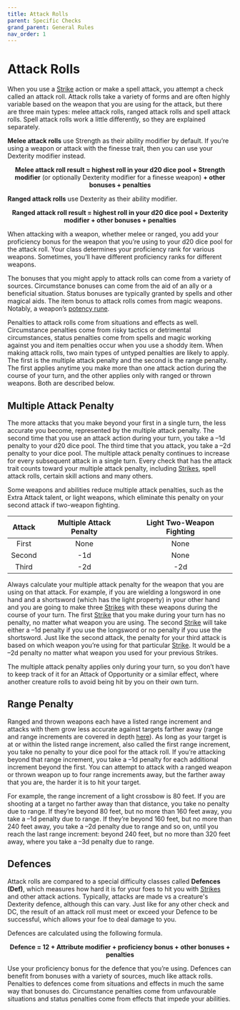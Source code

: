 ```yaml
---
title: Attack Rolls
parent: Specific Checks
grand_parent: General Rules
nav_order: 1
---
```


# Attack Rolls
When you use a [Strike](https://stormchaserroleplaying.com/stormchaserRPG/Combat/Actions/Strike/) action or make a spell attack, you attempt a check called an attack roll. Attack rolls take a variety of forms and are often highly variable based on the weapon that you are using for the attack, but there are three main types: melee attack rolls, ranged attack rolls and spell attack rolls. Spell attack rolls work a little differently, so they are explained separately.

**Melee attack rolls** use Strength as their ability modifier by default. If you’re using a weapon or attack with the finesse trait, then you can use your Dexterity modifier instead.

<center><strong>Melee attack roll result = highest roll in your d20 dice pool + Strength modifier</strong> (or optionally Dexterity modifier for a finesse weapon) <strong> + other bonuses + penalties</strong></center>

**Ranged attack rolls** use Dexterity as their ability modifier.

<center><strong>Ranged attack roll result = highest roll in your d20 dice pool + Dexterity modifier + other bonuses + penalties</strong></center>

When attacking with a weapon, whether melee or ranged, you add your proficiency bonus for the weapon that you’re using to your d20 dice pool for the attack roll. Your class determines your proficiency rank for various weapons. Sometimes, you’ll have different proficiency ranks for different weapons.

The bonuses that you might apply to attack rolls can come from a variety of sources. Circumstance bonuses can come from the aid of an ally or a beneficial situation. Status bonuses are typically granted by spells and other magical aids. The item bonus to attack rolls comes from magic weapons. Notably, a weapon’s [potency rune](https://stormchaserroleplaying.com/stormchaserRPG/Equipment/Magic/Runes/#weapon-potency).

Penalties to attack rolls come from situations and effects as well. Circumstance penalties come from risky tactics or detrimental circumstances, status penalties come from spells and magic working against you and item penalties occur when you use a shoddy item. When making attack rolls, two main types of untyped penalties are likely to apply. The first is the multiple attack penalty and the second is the range penalty. The first applies anytime you make more than one attack action during the course of your turn, and the other applies only with ranged or thrown weapons. Both are described below.

## Multiple Attack Penalty
The more attacks that you make beyond your first in a single turn, the less accurate you become, represented by the multiple attack penalty. The second time that you use an attack action during your turn, you take a –1d penalty to your d20 dice pool. The third time that you attack, you take a –2d penalty to your dice pool. The multiple attack penalty continues to increase for every subsequent attack in a single turn. Every check that has the attack trait counts toward your multiple attack penalty, including [Strikes](https://stormchaserroleplaying.com/stormchaserRPG/Combat/Actions/Strike/), spell attack rolls, certain skill actions and many others.

Some weapons and abilities reduce multiple attack penalties, such as the Extra Attack talent, or light weapons, which eliminate this penalty on your second attack if two-weapon fighting.

| Attack | Multiple Attack Penalty | Light Two-Weapon Fighting |
|:------:|:-----------------------:|:-------------------------:|
| First  | None | None |
| Second | -1d  | None |
| Third  | -2d  | -2d  |

Always calculate your multiple attack penalty for the weapon that you are using on that attack. For example, if you are wielding a longsword in one hand and a shortsword (which has the light property) in your other hand and you are going to make three [Strikes](https://stormchaserroleplaying.com/stormchaserRPG/Combat/Actions/Strike/) with these weapons during the course of your turn. The first [Strike](https://stormchaserroleplaying.com/stormchaserRPG/Combat/Actions/Strike/) that you make during your turn has no penalty, no matter what weapon you are using. The second [Strike](https://stormchaserroleplaying.com/stormchaserRPG/Combat/Actions/Strike/) will take either a –1d penalty if you use the longsword or no penalty if you use the shortsword. Just like the second attack, the penalty for your third attack is based on which weapon you’re using for that particular [Strike](https://stormchaserroleplaying.com/stormchaserRPG/Combat/Actions/Strike/). It would be a –2d penalty no matter what weapon you used for your previous Strikes.

The multiple attack penalty applies only during your turn, so you don’t have to keep track of it for an Attack of Opportunity or a similar effect, where another creature rolls to avoid being hit by you on their own turn.

## Range Penalty
Ranged and thrown weapons each have a listed range increment and attacks with them grow less accurate against targets farther away (range and range increments are covered in depth [here]()). As long as your target is at or within the listed range increment, also called the first range increment, you take no penalty to your dice pool for the attack roll. If you’re attacking beyond that range increment, you take a –1d penalty for each additional increment beyond the first. You can attempt to attack with a ranged weapon or thrown weapon up to four range increments away, but the farther
away that you are, the harder it is to hit your target.

For example, the range increment of a light crossbow is 80 feet. If you are shooting at a target no farther away than that distance, you take no penalty due to range. If they’re beyond 80 feet, but no more than 160 feet away, you take a –1d penalty due to range. If they’re beyond 160 feet, but no more than 240 feet away, you take a –2d penalty due to range and so on, until you reach the last range
increment: beyond 240 feet, but no more than 320 feet away, where you take a –3d penalty due to range.

## Defences
Attack rolls are compared to a special difficulty classes called **Defences (Def)**, which measures how hard it is for your foes to hit you with [Strikes](https://stormchaserroleplaying.com/stormchaserRPG/Combat/Actions/Strike/) and other attack actions. Typically, attacks are made vs a creature's Dexterity defence, although this can vary. Just like for any other check and DC, the result of an attack roll must meet or exceed your Defence to be successful, which allows your foe to deal damage to you.

Defences are calculated using the following formula.

<center><strong>Defence = 12 + Attribute modifier + proficiency bonus + other bonuses + penalties</strong></center>

Use your proficiency bonus for the defence that you’re using. Defences can benefit from bonuses with a variety of sources, much like attack rolls. Penalties to defences come from situations and effects in much the same way that bonuses do. Circumstance penalties come from unfavourable situations and status penalties come from effects that impede your abilities.
